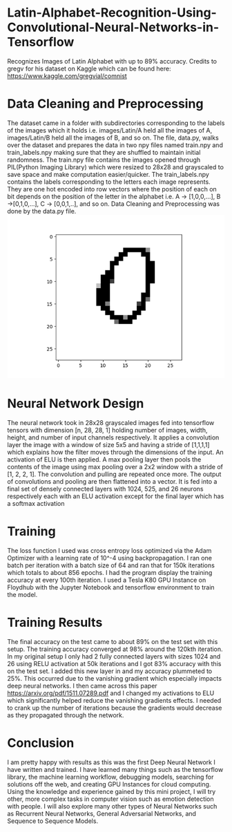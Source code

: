 # Latin-Alphabet-Recognition-Using-Convolutional-Neural-Networks-in-Tensorflow
Recognizes Images of Latin Alphabet with up to 89% accuracy. Credits to gregv for his dataset on Kaggle which can be found here: https://www.kaggle.com/gregvial/comnist

# Data Cleaning and Preprocessing
The dataset came in a folder with subdirectories corresponding to the labels of the images which it holds i.e. images/Latin/A held all the images of A, images/Latin/B held all the images of B, and so on. The file, data.py, walks over the dataset and prepares the data in two npy files named train.npy and train_labels.npy making sure that they are shuffled to maintain initial randomness. The train.npy file contains the images opened through PIL(Python Imaging Library) which were resized to 28x28 and grayscaled to save space and make computation easier/quicker. The train_labels.npy contains the labels corresponding to the letters each image represents. They are one hot encoded into row vectors where the position of each on bit depends on the position of the letter in the alphabet i.e. A -> [1,0,0,...], B ->[0,1,0,...], C -> [0,0,1,..], and so on. Data Cleaning and Preprocessing was done by the data.py file.
![alt text](https://github.com/ayushdewan/Latin-Alphabet-Recognition-Using-Convolutional-Neural-Networks-in-Tensorflow/blob/master/Figure_1.png?raw=true)

# Neural Network Design
The neural network took in 28x28 grayscaled images fed into tensorflow tensors with dimension [n, 28, 28, 1] holding number of images, width, height, and number of input channels respectively. It applies a convolution layer the image with a window of size 5x5 and having a stride of [1,1,1,1] which explains how the filter moves through the dimensions of the input. An activation of ELU is then applied. A max pooling layer then pools the contents of the image using max pooling over a 2x2 window with a stride of [1, 2, 2, 1]. The convolution and pulling are repeated once more. The output of convolutions and pooling are then flattened into a vector. It is fed into a final set of densely connected layers with 1024, 525, and 26 neurons respectively each with an ELU activation except for the final layer which has a softmax activation

# Training
The loss function I used was cross entropy loss optimized via the Adam Optimizer with a learning rate of 10^-4 using backpropagation. I ran one batch per iteration with a batch size of 64 and ran that for 150k iterations which totals to about 856 epochs. I had the program display the training accuracy at every 100th iteration. I used a Tesla K80 GPU Instance on Floydhub with the Jupyter Notebook  and tensorflow environment to train the model.



# Training Results
The final accuracy on the test came to about 89% on the test set with this setup. The training accuracy converged at 98% around the 120kth iteration. In my original setup I only had 2 fully connected layers with sizes 1024 and 26 using RELU activation at 50k iterations and I got 83% accuracy with this on the test set. I added this new layer in and my accuracy plummeted to 25%. This occurred due to the vanishing gradient which especially impacts deep neural networks. I then came across this paper https://arxiv.org/pdf/1511.07289.pdf and I changed my activations to ELU which significantly helped reduce the vanishing gradients effects. I needed to crank up the number of iterations because the gradients would decrease as they propagated through the network.

# Conclusion
I am pretty happy with results as this was the first Deep Neural Network I have written and trained. I have learned many things such as the tensorflow library, the machine learning workflow, debugging models, searching for solutions off the web, and creating GPU Instances for cloud computing. Using the knowledge and experience gained by this mini project, I will try other, more complex tasks in computer vision such as emotion detection with people. I will also explore many other types of Neural Networks such as Recurrent Neural Networks, General Adversarial Networks, and Sequence to Sequence Models.
